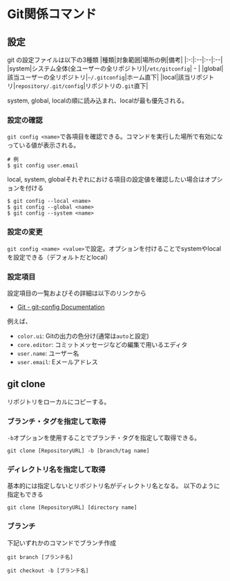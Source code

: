 # Git関係コマンド

## 設定
git の設定ファイルは以下の3種類
|種類|対象範囲|場所の例|備考|
|:-:|:--|:--|:--|
|system|システム全体(全ユーザーの全リポジトリ)|`/etc/gitconfig`| - |
|global|該当ユーザーの全リポジトリ|`~/.gitconfig`|ホーム直下|
|local|該当リポジトリ|`repository/.git/config`|リポジトリの`.git`直下|

system, global, localの順に読み込まれ、localが最も優先される。

### 設定の確認
`git config <name>`で各項目を確認できる。コマンドを実行した場所で有効になっている値が表示される。
```
# 例
$ git config user.email
```
local, system, globalそれぞれにおける項目の設定値を確認したい場合はオプションを付ける
```
$ git config --local <name>
$ git config --global <name>
$ git config --system <name>
```

### 設定の変更
`git config <name> <value>`で設定。オプションを付けることでsystemやlocalを設定できる（デフォルトだとlocal）

### 設定項目
設定項目の一覧およびその詳細は以下のリンクから
* [Git - git-config Documentation](https://git-scm.com/docs/git-config.html#_variables)

例えば、
* `color.ui`: Gitの出力の色分け(通常は`auto`と設定)
* `core.editor`: コミットメッセージなどの編集で用いるエディタ
* `user.name`: ユーザー名
* `user.email`: Eメールアドレス

## git clone
リポジトリをローカルにコピーする。

### ブランチ・タグを指定して取得
`-b`オプションを使用することでブランチ・タグを指定して取得できる。
```
git clone [RepositoryURL] -b [branch/tag name]
```
### ディレクトリ名を指定して取得
基本的には指定しないとリポジトリ名がディレクトリ名となる。
以下のように指定もできる
```
git clone [RepositoryURL] [directory name]
```


### ブランチ
下記いずれかのコマンドでブランチ作成
```
git branch [ブランチ名]

git checkout -b [ブランチ名]
```